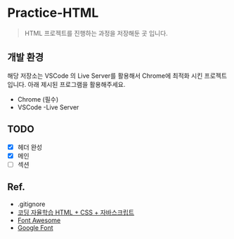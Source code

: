 # Practice-HTML

> HTML 프로젝트를 진행하는 과정을 저장해둔 곳 입니다.


## 개발 환경

해당 저장소는 VSCode 의 Live Server를 활용해서 Chrome에 최적화 시킨 프로젝트 입니다. 아래 제시된 프로그램을 활용해주세요.

 - Chrome (필수)
 - VSCode
    -Live Server


## TODO
  - [x] 헤더 완성
  - [x] 메인
  - [ ] 섹션
    
 ## Ref.
  - .gitignore
  - [코딩 자율학습 HTML + CSS + 자바스크립트](https://www.google.co.kr/books/edition/%EC%BD%94%EB%94%A9_%EC%9E%90%EC%9C%A8%ED%95%99%EC%8A%B5_HTML_+_CSS_+_%EC%9E%90%EB%B0%94/ay9sEAAAQBAJ?hl=ko&gbpv=0)
  - [Font Awesome](https://fontawesome.com/)
  - [Google Font](https://fonts.google.com/)